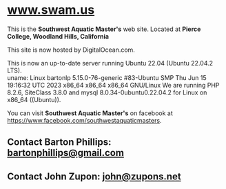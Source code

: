 # www.swam.us

This is the **Southwest Aquatic Master's** web site. Located at **Pierce College, Woodland Hills, California**

This site is now hosted by DigitalOcean.com.

This is now an up-to-date server running Ubuntu 22.04 (Ubuntu 22.04.2 LTS).  
uname: Linux bartonlp 5.15.0-76-generic #83-Ubuntu SMP Thu Jun 15 19:16:32 UTC 2023 x86_64 x86_64 x86_64 GNU/Linux
We are running PHP 8.2.6, SiteClass 3.8.0 and mysql 8.0.34-0ubuntu0.22.04.2 for Linux on x86_64 ((Ubuntu)).

You can visit **Southwest Aquatic Master's** on facebook at https://www.facebook.com/southwestaquaticmasters.

## Contact Barton Phillips: [bartonphillips@gmail.com](mailto:bartonphillips@gmail.com)
## Contact John Zupon: [john@zupons.net](mailto:john@zupons.net)



